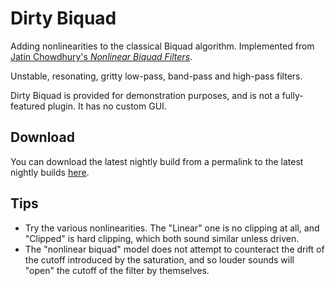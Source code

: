 # Dirty Biquad

Adding nonlinearities to the classical Biquad algorithm. Implemented from [Jatin Chowdhury's *Nonlinear Biquad Filters*](https://jatinchowdhury18.medium.com/complex-nonlinearities-episode-4-nonlinear-biquad-filters-ae6b3f23cb0e).

Unstable, resonating, gritty low-pass, band-pass and high-pass filters.

Dirty Biquad is provided for demonstration purposes, and is not a fully-featured plugin. It has no custom GUI.

## Download

You can download the latest nightly build from a permalink to the latest nightly builds
[here](https://nightly.link/SolarLiner/valib/workflows/build/master).

## Tips

- Try the various nonlinearities. The "Linear" one is no clipping at all, and "Clipped" is hard clipping, which both
  sound similar unless driven.
- The "nonlinear biquad" model does not attempt to counteract the drift of the cutoff introduced by the saturation, and
  so louder sounds will "open" the cutoff of the filter by themselves.
